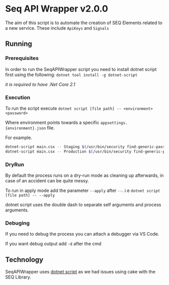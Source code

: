 # Seq API Wrapper v2.0.0

The aim of this script is to automate the creation of SEQ Elements related to a new service.
These include `ApiKeys` and `Signals`

## Running

### Prerequisites
In order to run the SeqAPIWrapper script you need to install dotnet script first using the following:
`dotnet tool install -g dotnet-script`

*it is required to have .Net Core 2.1*
### Execution

To run the script execute `dotnet script [file path] -- <environment> <password>`

Where environment points towards a specific `appsettings.{environment}.json` file.

For example.
```bash
dotnet-script main.csx -- Staging $(/usr/bin/security find-generic-password -a admin -ws "SEQ London" ~/Library/Keychains/CKO-Admin.keychain-db)
dotnet-script main.csx -- Production $(/usr/bin/security find-generic-password -a admin -ws "SEQ Ireland" ~/Library/Keychains/CKO-Admin.keychain-db)
```
### DryRun

By default the process runs on a dry-run mode as cleaning up afterwards, in case of an accident can be quite messy.

To run in apply mode add the parameter `--apply` after `--`.
i.e `dotnet script [file path] -- --apply`

dotnet script uses the double dash to separate self arguments and process arguments.

### Debuging

If you need to debug the process you can attach a debugger via VS Code.

If you want debug output add `-d` after the cmd

## Technology
SeqAPIWrapper uses [dotnet script](https://github.com/filipw/dotnet-script) as we had issues using cake with the SEQ Library.

